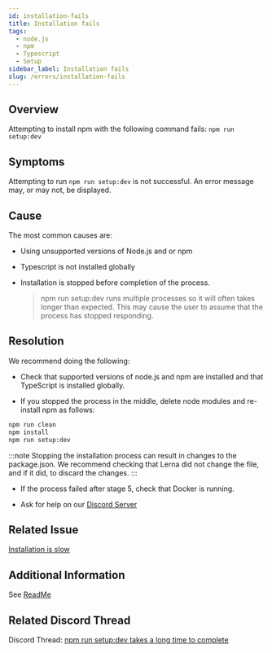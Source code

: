 ```yaml
---
id: installation-fails
title: Installation fails
tags:
  - node.js
  - npm
  - Typescript
  - Setup
sidebar_label: Installation fails
slug: /errors/installation-fails
---
```


## Overview

Attempting to install npm with the following command fails:
`npm run setup:dev`

## Symptoms

Attempting to run `npm run setup:dev` is not successful. An error message may, or may not, be displayed.

## Cause

The most common causes are:

- Using unsupported versions of Node.js and or npm

- Typescript is not installed globally

- Installation is stopped before completion of the process.

  > npm run setup:dev runs multiple processes so it will often takes longer than expected. This may cause the user to assume that the process has stopped responding.

## Resolution

We recommend doing the following:

- Check that supported versions of node.js and npm are installed and that TypeScript is installed globally.

- If you stopped the process in the middle, delete node modules and re-install npm as follows:

```bash
npm run clean
npm install
npm run setup:dev
```

:::note
Stopping the installation process can result in changes to the package.json. We recommend checking that Lerna did not change the file, and if it did, to discard the changes.
:::

- If the process failed after stage 5, check that Docker is running.

- Ask for help on our [Discord Server](https://amplication.com/discord)

## Related Issue

[Installation is slow](./Installation-is-slow.md)

## Additional Information

See [ReadMe](https://github.com/amplication/amplication/blob/master/README.md#initializing-all-the-packages)

## Related Discord Thread

Discord Thread: [npm run setup:dev takes a long time to complete](https://discordapp.com/channels/757179260417867879/968914282978893874)
